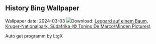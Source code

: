 ## History Bing Wallpaper
Wallpaper date: 2024-03-03
![](https://www.bing.com/th?id=OHR.KrugerLeopard_DE-DE5629727103_UHD.jpg&w=1000)Download: [Leopard auf einem Baum, Kruger-Nationalpark, Südafrika (© Tonino De Marco/Minden Pictures)](https://www.bing.com/th?id=OHR.KrugerLeopard_DE-DE5629727103_UHD.jpg)

Auto get programm by LtgX
